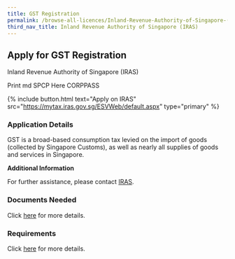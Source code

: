 ```yaml
---
title: GST Registration
permalink: /browse-all-licences/Inland-Revenue-Authority-of-Singapore-(IRAS)/GST-Registration
third_nav_title: Inland Revenue Authority of Singapore (IRAS)
---
```


## Apply for GST Registration

Inland Revenue Authority of Singapore (IRAS)

Print md SPCP Here CORPPASS

{% include button.html text="Apply on IRAS" src="https://mytax.iras.gov.sg/ESVWeb/default.aspx" type="primary" %}

### Application Details

<p>GST is a broad-based consumption tax levied on the import of goods (collected by Singapore Customs), as well as nearly all supplies of goods and services in Singapore.</p>

**Additional Information**

<p>For further assistance, please contact <a href="https://www.iras.gov.sg/irashome/Contact-us/">IRAS</a>.</p>

### Documents Needed

<p>Click <a href="https://www.iras.gov.sg/taxes/goods-services-tax-(gst)/gst-registration-deregistration/applying-for-gst-registration">here</a> for more details.</p>

### Requirements

<p>Click <a href="https://www.iras.gov.sg/taxes/goods-services-tax-(gst)/gst-registration-deregistration/applying-for-gst-registration">here</a> for more details.</p>

